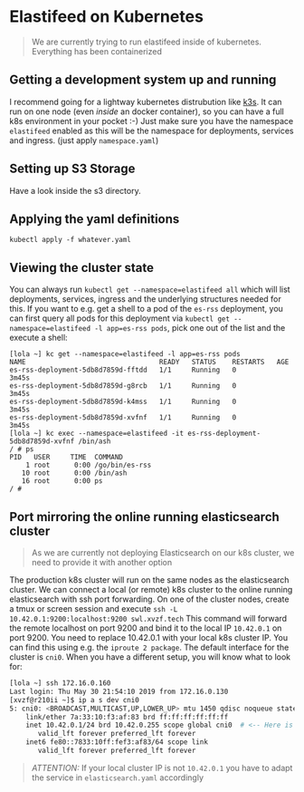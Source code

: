 # Elastifeed on Kubernetes
> We are currently trying to run elastifeed inside of kubernetes. Everything has been containerized

## Getting a development system up and running
I recommend going for a lightway kubernetes distrubution like [k3s](https://k3s.io/). It can run on one node (even *inside* an docker container), so you can have a full k8s environment in your pocket :-)
Just make sure you have the namespace `elastifeed` enabled as this will be the namespace for deployments, services and ingress. (just apply `namespace.yaml`)

## Setting up S3 Storage
Have a look inside the s3 directory.

## Applying the yaml definitions
`kubectl apply -f whatever.yaml`

## Viewing the cluster state
You can always run `kubectl get --namespace=elastifeed all` which will list deployments, services, ingress and the underlying structures needed for this.
If you want to e.g. get a shell to a pod of the `es-rss` deployment, you can first query all pods for this deployment via `kubectl get --namespace=elastifeed -l app=es-rss pods`, pick one out of the list and the execute a shell:
```
[lola ~] kc get --namespace=elastifeed -l app=es-rss pods
NAME                                 READY   STATUS    RESTARTS   AGE
es-rss-deployment-5db8d7859d-fftdd   1/1     Running   0          3m45s
es-rss-deployment-5db8d7859d-g8rcb   1/1     Running   0          3m45s
es-rss-deployment-5db8d7859d-k4mss   1/1     Running   0          3m45s
es-rss-deployment-5db8d7859d-xvfnf   1/1     Running   0          3m45s
[lola ~] kc exec --namespace=elastifeed -it es-rss-deployment-5db8d7859d-xvfnf /bin/ash
/ # ps
PID   USER     TIME  COMMAND
    1 root      0:00 /go/bin/es-rss
   10 root      0:00 /bin/ash
   16 root      0:00 ps
/ # 
```

## Port mirroring the online running elasticsearch cluster
> As we are currently not deploying Elasticsearch on our k8s cluster, we need to provide it with another option

The production k8s cluster will run on the same nodes as the elasticsearch cluster.
We can connect a local (or remote) k8s cluster to the online running elasticsearch with ssh port forwarding.
On one of the cluster nodes, create a tmux or screen session and execute
`ssh -L 10.42.0.1:9200:localhost:9200 swl.xvzf.tech`
This command will forward the remote localhost on port 9200 and bind it to the local IP `10.42.0.1` on port 9200.
You need to replace 10.42.0.1 with your local k8s cluster IP. You can find this using e.g. the `iproute 2 package`. The default interface for the cluster is `cni0`. When you have a different setup, you will know what to look for:
```bash
[lola ~] ssh 172.16.0.160
Last login: Thu May 30 21:54:10 2019 from 172.16.0.130
[xvzf@r210ii ~]$ ip a s dev cni0
5: cni0: <BROADCAST,MULTICAST,UP,LOWER_UP> mtu 1450 qdisc noqueue state UP group default qlen 1000
    link/ether 7a:33:10:f3:af:83 brd ff:ff:ff:ff:ff:ff
    inet 10.42.0.1/24 brd 10.42.0.255 scope global cni0  # <-- Here is the IP Address
       valid_lft forever preferred_lft forever
    inet6 fe80::7833:10ff:fef3:af83/64 scope link 
       valid_lft forever preferred_lft forever

```
> *ATTENTION:* If your local cluster IP is not `10.42.0.1` you have to adapt the service in `elasticsearch.yaml` accordingly
